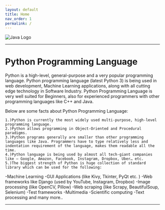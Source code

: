 ```yaml
---
layout: default
title: Home
nav_order: 1
permalink: /
---
```


![Java Logo](https://logos-download.com/wp-content/uploads/2016/10/Java_logo_icon.png)

-----------

# Python Programming Language

Python is a high-level, general-purpose and a very popular programming language. Python programming language (latest Python 3) is being used in web development, Machine Learning applications, along with all cutting edge technology in Software Industry. Python Programming Language is very well suited for Beginners, also for experienced programmers with other programming languages like C++ and Java.

Below are some facts about Python Programming Language:

	1.)Python is currently the most widely used multi-purpose, high-level programming language.
	2.)Python allows programming in Object-Oriented and Procedural paradigms.
	3.)Python programs generally are smaller than other programming languages like Java. Programmers have to type relatively less and indentation requirement of the language, makes them readable all the time.
	4.)Python language is being used by almost all tech-giant companies like – Google, Amazon, Facebook, Instagram, Dropbox, Uber… etc.
	5.)The biggest strength of Python is huge collection of standard library which can be used for the following:

-Machine Learning
-GUI Applications (like Kivy, Tkinter, PyQt etc. )
-Web frameworks like Django (used by YouTube, Instagram, Dropbox)
-Image processing (like OpenCV, Pillow)
-Web scraping (like Scrapy, BeautifulSoup, Selenium)
-Test frameworks
-Multimedia
-Scientific computing
-Text processing and many more..

--------
